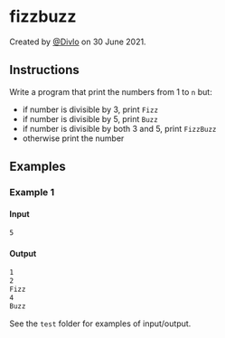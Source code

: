 # fizzbuzz

Created by [@Divlo](https://github.com/Divlo) on 30 June 2021.

## Instructions

Write a program that print the numbers from 1 to `n` but:

- if number is divisible by 3, print `Fizz`
- if number is divisible by 5, print `Buzz`
- if number is divisible by both 3 and 5, print `FizzBuzz`
- otherwise print the number

## Examples

### Example 1

#### Input

```txt
5
```

#### Output

```txt
1
2
Fizz
4
Buzz
```

See the `test` folder for examples of input/output.
